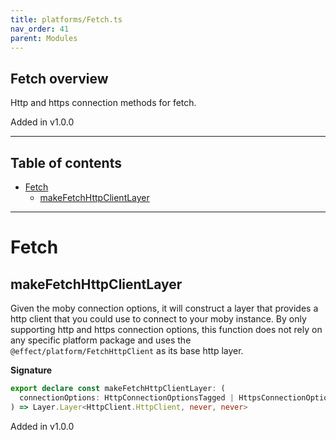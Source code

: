 ```yaml
---
title: platforms/Fetch.ts
nav_order: 41
parent: Modules
---
```


## Fetch overview

Http and https connection methods for fetch.

Added in v1.0.0

---

<h2 class="text-delta">Table of contents</h2>

- [Fetch](#fetch)
  - [makeFetchHttpClientLayer](#makefetchhttpclientlayer)

---

# Fetch

## makeFetchHttpClientLayer

Given the moby connection options, it will construct a layer that provides a
http client that you could use to connect to your moby instance. By only
supporting http and https connection options, this function does not rely on
any specific platform package and uses the `@effect/platform/FetchHttpClient`
as its base http layer.

**Signature**

```ts
export declare const makeFetchHttpClientLayer: (
  connectionOptions: HttpConnectionOptionsTagged | HttpsConnectionOptionsTagged
) => Layer.Layer<HttpClient.HttpClient, never, never>
```

Added in v1.0.0
